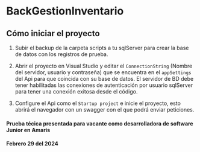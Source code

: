 # BackGestionInventario

## Cómo iniciar el proyecto

1. Subir el backup de la carpeta scripts a tu sqlServer para crear la base de datos con los registros de prueba.

2. Abrir el proyecto en Visual Studio y editar el `ConnectionString` (Nombre del servidor, usuario y contraseña) que se encuentra en el `appSettings` del Api para que coincida con su base de datos. El servidor de BD debe tener habilitadas las conexiones de autenticación por usuario sqlServer para tener una conexión exitosa desde el código.

3. Configure el Api como el `Startup project` e inicie el proyecto, esto abrirá el navegador con un swagger con el que podrá enviar peticiones.

#### Prueba técica presentada para vacante como desarrolladora de software Junior en Amaris
#### Febrero 29 del 2024
